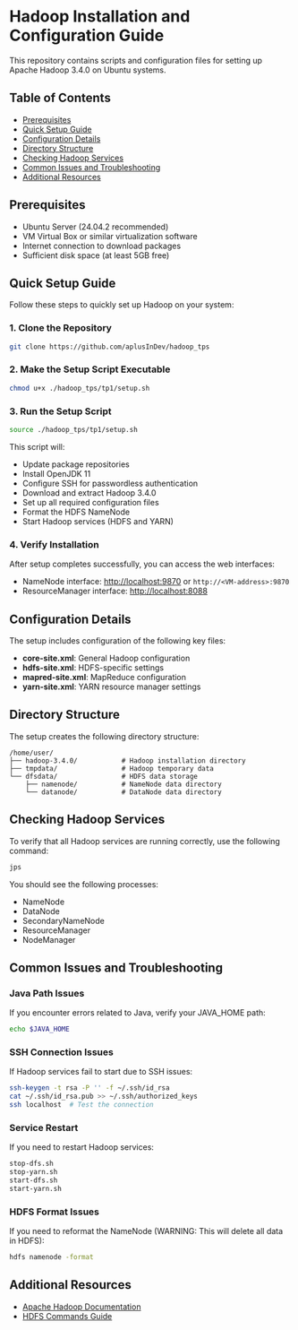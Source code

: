 # Hadoop Installation and Configuration Guide

This repository contains scripts and configuration files for setting up Apache Hadoop 3.4.0 on Ubuntu systems.

## Table of Contents
- [Prerequisites](#prerequisites)
- [Quick Setup Guide](#quick-setup-guide)
- [Configuration Details](#configuration-details)
- [Directory Structure](#directory-structure)
- [Checking Hadoop Services](#checking-hadoop-services)
- [Common Issues and Troubleshooting](#common-issues-and-troubleshooting)
- [Additional Resources](#additional-resources)

## Prerequisites

- Ubuntu Server (24.04.2 recommended)
- VM Virtual Box or similar virtualization software
- Internet connection to download packages
- Sufficient disk space (at least 5GB free)

## Quick Setup Guide

Follow these steps to quickly set up Hadoop on your system:

### 1. Clone the Repository

```bash
git clone https://github.com/aplusInDev/hadoop_tps
```

### 2. Make the Setup Script Executable

```bash
chmod u+x ./hadoop_tps/tp1/setup.sh
```

### 3. Run the Setup Script

```bash
source ./hadoop_tps/tp1/setup.sh
```

This script will:
- Update package repositories
- Install OpenJDK 11
- Configure SSH for passwordless authentication
- Download and extract Hadoop 3.4.0
- Set up all required configuration files
- Format the HDFS NameNode
- Start Hadoop services (HDFS and YARN)

### 4. Verify Installation

After setup completes successfully, you can access the web interfaces:

- NameNode interface: [http://localhost:9870](http://localhost:9870) or `http://<VM-address>:9870`
- ResourceManager interface: [http://localhost:8088](http://localhost:8088)

## Configuration Details

The setup includes configuration of the following key files:

- **core-site.xml**: General Hadoop configuration
- **hdfs-site.xml**: HDFS-specific settings
- **mapred-site.xml**: MapReduce configuration
- **yarn-site.xml**: YARN resource manager settings

## Directory Structure

The setup creates the following directory structure:

```
/home/user/
├── hadoop-3.4.0/           # Hadoop installation directory
├── tmpdata/                # Hadoop temporary data
└── dfsdata/                # HDFS data storage
    ├── namenode/           # NameNode data directory
    └── datanode/           # DataNode data directory
```

## Checking Hadoop Services

To verify that all Hadoop services are running correctly, use the following command:

```bash
jps
```

You should see the following processes:
- NameNode
- DataNode
- SecondaryNameNode
- ResourceManager
- NodeManager

## Common Issues and Troubleshooting

### Java Path Issues
If you encounter errors related to Java, verify your JAVA_HOME path:
```bash
echo $JAVA_HOME
```

### SSH Connection Issues
If Hadoop services fail to start due to SSH issues:
```bash
ssh-keygen -t rsa -P '' -f ~/.ssh/id_rsa
cat ~/.ssh/id_rsa.pub >> ~/.ssh/authorized_keys
ssh localhost  # Test the connection
```

### Service Restart
If you need to restart Hadoop services:
```bash
stop-dfs.sh
stop-yarn.sh
start-dfs.sh
start-yarn.sh
```

### HDFS Format Issues
If you need to reformat the NameNode (WARNING: This will delete all data in HDFS):
```bash
hdfs namenode -format
```

## Additional Resources

- [Apache Hadoop Documentation](https://hadoop.apache.org/docs/r3.4.0/)
- [HDFS Commands Guide](https://hadoop.apache.org/docs/r3.4.0/hadoop-project-dist/hadoop-common/FileSystemShell.html)
